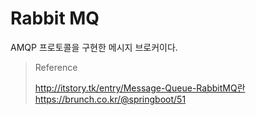 # Rabbit MQ

AMQP 프로토콜을 구현한 메시지 브로커이다.

> Reference
>
> <http://itstory.tk/entry/Message-Queue-RabbitMQ란>
> <https://brunch.co.kr/@springboot/51>